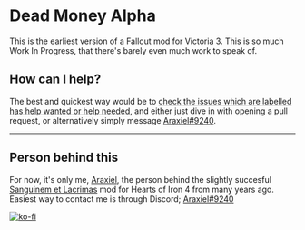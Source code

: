 # Dead Money Alpha

This is the earliest version of a Fallout mod for Victoria 3. 
This is so much Work In Progress, that there's barely even much work to speak of.

## How can I help?
The best and quickest way would be to [check the issues which are labelled has help wanted or help needed](https://github.com/Araxiel/Dead_Money-Vicky3_Fallout/issues?q=is%3Aopen+label%3A%22help+needed+%E2%9D%97%22%2C%22help+wanted%22%2Cno%3Aassignee+), and either just dive in with opening a pull request, or alternatively simply message [Araxiel#9240](https://discord.com/users/198974323480985601).

---

## Person behind this
For now, it's only me, [Araxiel](https://www.github.com/Araxiel), the person behind the slightly succesful [Sanguinem et Lacrimas](https://github.com/Isenreik/IR-HoI4-Sanguinem-et-Lacrimas) mod for Hearts of Iron 4 from many years ago.
Easiest way to contact me is through Discord; [Araxiel#9240](https://discord.com/users/198974323480985601)

[![ko-fi](https://i.imgur.com/oq8l7M4.png)](https://ko-fi.com/V7V5JAG7A)